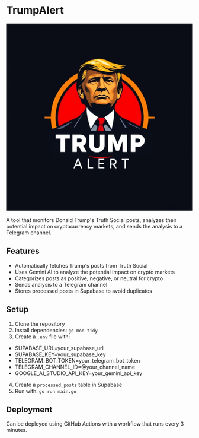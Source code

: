 # TrumpAlert

![TrumpAlert Logo](./trump-alert-logo.png)

A tool that monitors Donald Trump's Truth Social posts, analyzes their potential impact on cryptocurrency markets, and sends the analysis to a Telegram channel.

## Features

- Automatically fetches Trump's posts from Truth Social
- Uses Gemini AI to analyze the potential impact on crypto markets
- Categorizes posts as positive, negative, or neutral for crypto
- Sends analysis to a Telegram channel
- Stores processed posts in Supabase to avoid duplicates

## Setup

1. Clone the repository
2. Install dependencies: `go mod tidy`
3. Create a `.env` file with:
- SUPABASE_URL=your_supabase_url
- SUPABASE_KEY=your_supabase_key
- TELEGRAM_BOT_TOKEN=your_telegram_bot_token
- TELEGRAM_CHANNEL_ID=@your_channel_name
- GOOGLE_AI_STUDIO_API_KEY=your_gemini_api_key
4. Create a `processed_posts` table in Supabase
5. Run with: `go run main.go`

## Deployment

Can be deployed using GitHub Actions with a workflow that runs every 3 minutes.